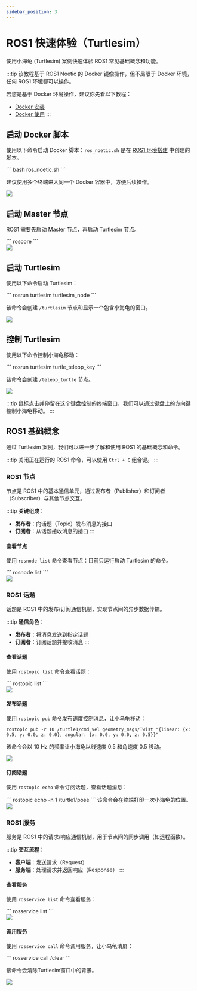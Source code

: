 ```yaml
---
sidebar_position: 3
---
```


# ROS1 快速体验（Turtlesim）

使用小海龟 (Turtlesim) 案例快速体验 ROS1 常见基础概念和功能。

:::tip
该教程基于 ROS1 Noetic 的 Docker 镜像操作，但不局限于 Docker 环境，任何 ROS1 环境都可以操作。

若您是基于 Docker 环境操作，建议你先看以下教程：

- [Docker 安装](../../virtual-env/docker_install)
- [Docker 使用](../../virtual-env/docker_use)
  :::

## 启动 Docker 脚本

使用以下命令启动 Docker 脚本：`ros_noetic.sh` 是在 [ROS1 环境搭建](./install_env) 中创建的脚本。

<NewCodeBlock tip="radxa@cubie-a7a$" type="device">
```
bash ros_noetic.sh
```
</NewCodeBlock>

建议使用多个终端进入同一个 Docker 容器中，方便后续操作。

<div style={{textAlign: 'center'}}>
   <img src="/img/cubie/a7a/ros1-turtlesim-01.webp" style={{width: '100%', maxWidth: '1200px'}} />
</div>

## 启动 Master 节点

ROS1 需要先启动 Master 节点，再启动 Turtlesim 节点。

<NewCodeBlock tip="radxa@docker$" type="device">
```
roscore
```
</NewCodeBlock>

<div style={{textAlign: 'center'}}>
   <img src="/img/cubie/a7a/ros1-turtlesim-02.webp" style={{width: '100%', maxWidth: '1200px'}} />
</div>

## 启动 Turtlesim

使用以下命令启动 Turtlesim：

<NewCodeBlock tip="radxa@docker$" type="device">
```
rosrun turtlesim turtlesim_node
```
</NewCodeBlock>

该命令会创建 `/turtlesim` 节点和显示一个包含小海龟的窗口。

<div style={{textAlign: 'center'}}>
   <img src="/img/cubie/a7a/ros1-turtlesim-03.webp" style={{width: '100%', maxWidth: '1200px'}} />
</div>

## 控制 Turtlesim

使用以下命令控制小海龟移动：

<NewCodeBlock tip="radxa@docker$" type="device">
```
rosrun turtlesim turtle_teleop_key
```
</NewCodeBlock>

该命令会创建 `/teleop_turtle` 节点。

<div style={{textAlign: 'center'}}>
   <img src="/img/cubie/a7a/ros1-turtlesim-04.webp" style={{width: '100%', maxWidth: '1200px'}} />
</div>

:::tip
鼠标点击并停留在这个键盘控制的终端窗口，我们可以通过键盘上的方向键控制小海龟移动。
:::

## ROS1 基础概念

通过 Turtlesim 案例，我们可以进一步了解和使用 ROS1 的基础概念和命令。

:::tip
关闭正在运行的 ROS1 命令，可以使用 `Ctrl + C` 组合键。
:::

### ROS1 节点

节点是 ROS1 中的基本通信单元，通过发布者（Publisher）和订阅者（Subscriber）与其他节点交互。

:::tip
**关键组成**：

- **发布者**：向话题（Topic）发布消息的接口
- **订阅者**：从话题接收消息的接口
  :::

#### 查看节点

使用 `rosnode list` 命令查看节点：目前只运行启动 Turtlesim 的命令。

<NewCodeBlock tip="radxa@docker$" type="device">
```
rosnode list
```
</NewCodeBlock>

<div style={{textAlign: 'center'}}>
   <img src="/img/cubie/a7a/ros1-turtlesim-05.webp" style={{width: '100%', maxWidth: '1200px'}} />
</div>

### ROS1 话题

话题是 ROS1 中的发布/订阅通信机制，实现节点间的异步数据传输。

:::tip
**通信角色**：

- **发布者**：将消息发送到指定话题
- **订阅者**：订阅话题并接收消息
  :::

#### 查看话题

使用 `rostopic list` 命令查看话题：

<NewCodeBlock tip="radxa@docker$" type="device">
```
rostopic list
```
</NewCodeBlock>

<div style={{textAlign: 'center'}}>
   <img src="/img/cubie/a7a/ros1-turtlesim-06.webp" style={{width: '100%', maxWidth: '1200px'}} />
</div>

#### 发布话题

使用 `rostopic pub` 命令发布速度控制消息，让小乌龟移动：

```
rostopic pub -r 10 /turtle1/cmd_vel geometry_msgs/Twist "{linear: {x: 0.5, y: 0.0, z: 0.0}, angular: {x: 0.0, y: 0.0, z: 0.5}}"
```

该命令会以 10 Hz 的频率让小海龟以线速度 0.5 和角速度 0.5 移动。

<div style={{textAlign: 'center'}}>
   <img src="/img/cubie/a7a/ros1-turtlesim-07.webp" style={{width: '100%', maxWidth: '1200px'}} />
</div>

#### 订阅话题

使用 `rostopic echo` 命令订阅话题，查看话题消息：

<NewCodeBlock tip="radxa@docker$" type="device">
```
rostopic echo -n 1 /turtle1/pose
```
</NewCodeBlock>
该命令会在终端打印一次小海龟的位置。

<div style={{textAlign: 'center'}}>
   <img src="/img/cubie/a7a/ros1-turtlesim-08.webp" style={{width: '100%', maxWidth: '1200px'}} />
</div>

### ROS1 服务

服务是 ROS1 中的请求/响应通信机制，用于节点间的同步调用（如远程函数）。

:::tip
**交互流程**：

- **客户端**：发送请求（Request）
- **服务端**：处理请求并返回响应（Response）
  :::

#### 查看服务

使用 `rosservice list` 命令查看服务：

<NewCodeBlock tip="radxa@docker$" type="device">
```
rosservice list
```
</NewCodeBlock>

<div style={{textAlign: 'center'}}>
   <img src="/img/cubie/a7a/ros1-turtlesim-09.webp" style={{width: '100%', maxWidth: '1200px'}} />
</div>

#### 调用服务

使用 `rosservice call` 命令调用服务，让小乌龟清屏：

<NewCodeBlock tip="radxa@docker$" type="device">
```
rosservice call /clear
```
</NewCodeBlock>

该命令会清除Turtlesim窗口中的背景。

<div style={{textAlign: 'center'}}>
   <img src="/img/cubie/a7a/ros1-turtlesim-10.webp" style={{width: '100%', maxWidth: '1200px'}} />
</div>
